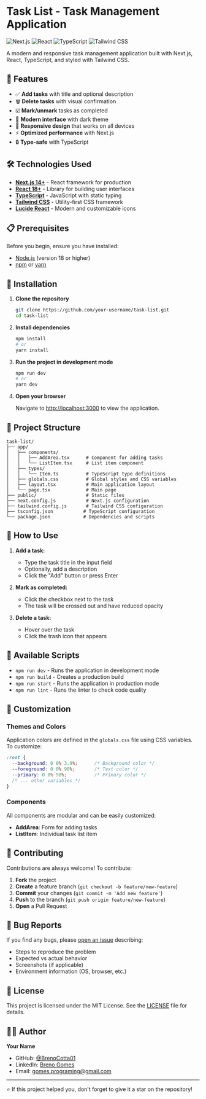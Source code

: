 # Task List - Task Management Application

![Next.js](https://img.shields.io/badge/Next.js-14+-black?style=for-the-badge&logo=next.js)
![React](https://img.shields.io/badge/React-18+-blue?style=for-the-badge&logo=react)
![TypeScript](https://img.shields.io/badge/TypeScript-5+-blue?style=for-the-badge&logo=typescript)
![Tailwind CSS](https://img.shields.io/badge/Tailwind_CSS-3+-teal?style=for-the-badge&logo=tailwind-css)

A modern and responsive task management application built with Next.js, React, TypeScript, and styled with Tailwind CSS.

## 🚀 Features

- ✅ **Add tasks** with title and optional description
- 🗑️ **Delete tasks** with visual confirmation
- ☑️ **Mark/unmark** tasks as completed
- 🎨 **Modern interface** with dark theme
- 📱 **Responsive design** that works on all devices
- ⚡ **Optimized performance** with Next.js
- 🔒 **Type-safe** with TypeScript

## 🛠️ Technologies Used

- **[Next.js 14+](https://nextjs.org/)** - React framework for production
- **[React 18+](https://reactjs.org/)** - Library for building user interfaces
- **[TypeScript](https://www.typescriptlang.org/)** - JavaScript with static typing
- **[Tailwind CSS](https://tailwindcss.com/)** - Utility-first CSS framework
- **[Lucide React](https://lucide.dev/)** - Modern and customizable icons

## 📋 Prerequisites

Before you begin, ensure you have installed:

- [Node.js](https://nodejs.org/) (version 18 or higher)
- [npm](https://www.npmjs.com/) or [yarn](https://yarnpkg.com/)

## 🔧 Installation

1. **Clone the repository**
   ```bash
   git clone https://github.com/your-username/task-list.git
   cd task-list
   ```

2. **Install dependencies**
   ```bash
   npm install
   # or
   yarn install
   ```

3. **Run the project in development mode**
   ```bash
   npm run dev
   # or
   yarn dev
   ```

4. **Open your browser**
   
   Navigate to [http://localhost:3000](http://localhost:3000) to view the application.

## 📁 Project Structure

```
task-list/
├── app/
│   ├── components/
│   │   ├── AddArea.tsx      # Component for adding tasks
│   │   └── ListItem.tsx     # List item component
│   ├── types/
│   │   └── Item.ts          # TypeScript type definitions
│   ├── globals.css          # Global styles and CSS variables
│   ├── layout.tsx           # Main application layout
│   └── page.tsx             # Main page
├── public/                  # Static files
├── next.config.js           # Next.js configuration
├── tailwind.config.js       # Tailwind CSS configuration
├── tsconfig.json           # TypeScript configuration
└── package.json            # Dependencies and scripts
```

## 🎯 How to Use

1. **Add a task:**
   - Type the task title in the input field
   - Optionally, add a description
   - Click the "Add" button or press Enter

2. **Mark as completed:**
   - Click the checkbox next to the task
   - The task will be crossed out and have reduced opacity

3. **Delete a task:**
   - Hover over the task
   - Click the trash icon that appears

## 🚀 Available Scripts

- `npm run dev` - Runs the application in development mode
- `npm run build` - Creates a production build
- `npm run start` - Runs the application in production mode
- `npm run lint` - Runs the linter to check code quality

## 🎨 Customization

### Themes and Colors

Application colors are defined in the `globals.css` file using CSS variables. To customize:

```css
:root {
  --background: 0 0% 3.9%;      /* Background color */
  --foreground: 0 0% 98%;       /* Text color */
  --primary: 0 0% 98%;          /* Primary color */
  /* ... other variables */
}
```

### Components

All components are modular and can be easily customized:

- **AddArea**: Form for adding tasks
- **ListItem**: Individual task list item

## 🤝 Contributing

Contributions are always welcome! To contribute:

1. **Fork** the project
2. **Create** a feature branch (`git checkout -b feature/new-feature`)
3. **Commit** your changes (`git commit -m 'Add new feature'`)
4. **Push** to the branch (`git push origin feature/new-feature`)
5. **Open** a Pull Request

## 🐛 Bug Reports

If you find any bugs, please [open an issue](https://github.com/your-username/task-list/issues) describing:

- Steps to reproduce the problem
- Expected vs actual behavior
- Screenshots (if applicable)
- Environment information (OS, browser, etc.)

## 📄 License

This project is licensed under the MIT License. See the [LICENSE](LICENSE) file for details.

## 👨‍💻 Author

**Your Name**
- GitHub: [@BrenoCotta01]([https://github.com/your-username](https://github.com/BrenoCotta01))
- LinkedIn: [Breno Gomes]([https://linkedin.com/in/your-profile](https://www.linkedin.com/in/breno-gomes-21968734b/))
- Email: gomes.programing@gmail.com

---

⭐ If this project helped you, don't forget to give it a star on the repository!
